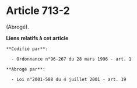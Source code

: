 # Article 713-2

(Abrogé).

**Liens relatifs à cet article**

	**Codifié par**:

	  - Ordonnance n°96-267 du 28 mars 1996 - art. 1

	**Abrogé par**:

	  - Loi n°2001-588 du 4 juillet 2001 - art. 19
